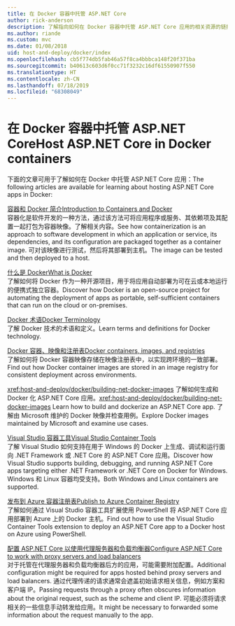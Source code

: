```yaml
---
title: 在 Docker 容器中托管 ASP.NET Core
author: rick-anderson
description: 了解指向如何在 Docker 容器中托管 ASP.NET Core 应用的相关资源的链接。
ms.author: riande
ms.custom: mvc
ms.date: 01/08/2018
uid: host-and-deploy/docker/index
ms.openlocfilehash: cb5f774db5fab46a57f8ca4bbbca148f20f371ba
ms.sourcegitcommit: b40613c603d6f0cc71f3232c16df61550907f550
ms.translationtype: HT
ms.contentlocale: zh-CN
ms.lasthandoff: 07/18/2019
ms.locfileid: "68308049"
---
```

# <a name="host-aspnet-core-in-docker-containers"></a><span data-ttu-id="a7bc1-103">在 Docker 容器中托管 ASP.NET Core</span><span class="sxs-lookup"><span data-stu-id="a7bc1-103">Host ASP.NET Core in Docker containers</span></span>

<span data-ttu-id="a7bc1-104">下面的文章可用于了解如何在 Docker 中托管 ASP.NET Core 应用：</span><span class="sxs-lookup"><span data-stu-id="a7bc1-104">The following articles are available for learning about hosting ASP.NET Core apps in Docker:</span></span>

[<span data-ttu-id="a7bc1-105">容器和 Docker 简介</span><span class="sxs-lookup"><span data-stu-id="a7bc1-105">Introduction to Containers and Docker</span></span>](/dotnet/standard/microservices-architecture/container-docker-introduction/index)  
<span data-ttu-id="a7bc1-106">容器化是软件开发的一种方法，通过该方法可将应用程序或服务、其依赖项及其配置一起打包为容器映像。了解相关内容。</span><span class="sxs-lookup"><span data-stu-id="a7bc1-106">See how containerization is an approach to software development in which an application or service, its dependencies, and its configuration are packaged together as a container image.</span></span> <span data-ttu-id="a7bc1-107">可对该映像进行测试，然后将其部署到主机。</span><span class="sxs-lookup"><span data-stu-id="a7bc1-107">The image can be tested and then deployed to a host.</span></span>

[<span data-ttu-id="a7bc1-108">什么是 Docker</span><span class="sxs-lookup"><span data-stu-id="a7bc1-108">What is Docker</span></span>](/dotnet/standard/microservices-architecture/container-docker-introduction/docker-defined)  
<span data-ttu-id="a7bc1-109">了解如何将 Docker 作为一种开源项目，用于将应用自动部署为可在云或本地运行的便携式独立容器。</span><span class="sxs-lookup"><span data-stu-id="a7bc1-109">Discover how Docker is an open-source project for automating the deployment of apps as portable, self-sufficient containers that can run on the cloud or on-premises.</span></span>

[<span data-ttu-id="a7bc1-110">Docker 术语</span><span class="sxs-lookup"><span data-stu-id="a7bc1-110">Docker Terminology</span></span>](/dotnet/standard/microservices-architecture/container-docker-introduction/docker-terminology)  
<span data-ttu-id="a7bc1-111">了解 Docker 技术的术语和定义。</span><span class="sxs-lookup"><span data-stu-id="a7bc1-111">Learn terms and definitions for Docker technology.</span></span>

[<span data-ttu-id="a7bc1-112">Docker 容器、映像和注册表</span><span class="sxs-lookup"><span data-stu-id="a7bc1-112">Docker containers, images, and registries</span></span>](/dotnet/standard/microservices-architecture/container-docker-introduction/docker-containers-images-registries)  
<span data-ttu-id="a7bc1-113">了解如何将 Docker 容器映像存储在映像注册表中，以实现跨环境的一致部署。</span><span class="sxs-lookup"><span data-stu-id="a7bc1-113">Find out how Docker container images are stored in an image registry for consistent deployment across environments.</span></span>

<span data-ttu-id="a7bc1-114"><xref:host-and-deploy/docker/building-net-docker-images> 了解如何生成和 Docker 化 ASP.NET Core 应用。</span><span class="sxs-lookup"><span data-stu-id="a7bc1-114"><xref:host-and-deploy/docker/building-net-docker-images> Learn how to build and dockerize an ASP.NET Core app.</span></span> <span data-ttu-id="a7bc1-115">了解由 Microsoft 维护的 Docker 映像并检查用例。</span><span class="sxs-lookup"><span data-stu-id="a7bc1-115">Explore Docker images maintained by Microsoft and examine use cases.</span></span>

[<span data-ttu-id="a7bc1-116">Visual Studio 容器工具</span><span class="sxs-lookup"><span data-stu-id="a7bc1-116">Visual Studio Container Tools</span></span>](xref:host-and-deploy/docker/visual-studio-tools-for-docker)  
<span data-ttu-id="a7bc1-117">了解 Visual Studio 如何支持在用于 Windows 的 Docker 上生成、调试和运行面向 .NET Framework 或 .NET Core 的 ASP.NET Core 应用。</span><span class="sxs-lookup"><span data-stu-id="a7bc1-117">Discover how Visual Studio supports building, debugging, and running ASP.NET Core apps targeting either .NET Framework or .NET Core on Docker for Windows.</span></span> <span data-ttu-id="a7bc1-118">Windows 和 Linux 容器均受支持。</span><span class="sxs-lookup"><span data-stu-id="a7bc1-118">Both Windows and Linux containers are supported.</span></span>

[<span data-ttu-id="a7bc1-119">发布到 Azure 容器注册表</span><span class="sxs-lookup"><span data-stu-id="a7bc1-119">Publish to Azure Container Registry</span></span>](/azure/vs-azure-tools-docker-hosting-web-apps-in-docker)  
<span data-ttu-id="a7bc1-120">了解如何通过 Visual Studio 容器工具扩展使用 PowerShell 将 ASP.NET Core 应用部署到 Azure 上的 Docker 主机。</span><span class="sxs-lookup"><span data-stu-id="a7bc1-120">Find out how to use the Visual Studio Container Tools extension to deploy an ASP.NET Core app to a Docker host on Azure using PowerShell.</span></span>

[<span data-ttu-id="a7bc1-121">配置 ASP.NET Core 以使用代理服务器和负载均衡器</span><span class="sxs-lookup"><span data-stu-id="a7bc1-121">Configure ASP.NET Core to work with proxy servers and load balancers</span></span>](xref:host-and-deploy/proxy-load-balancer)  
<span data-ttu-id="a7bc1-122">对于托管在代理服务器和负载均衡器后方的应用，可能需要附加配置。</span><span class="sxs-lookup"><span data-stu-id="a7bc1-122">Additional configuration might be required for apps hosted behind proxy servers and load balancers.</span></span> <span data-ttu-id="a7bc1-123">通过代理传递的请求通常会遮盖初始请求相关信息，例如方案和客户端 IP。</span><span class="sxs-lookup"><span data-stu-id="a7bc1-123">Passing requests through a proxy often obscures information about the original request, such as the scheme and client IP.</span></span> <span data-ttu-id="a7bc1-124">可能必须将请求相关的一些信息手动转发给应用。</span><span class="sxs-lookup"><span data-stu-id="a7bc1-124">It might be necessary to forwarded some information about the request manually to the app.</span></span>
